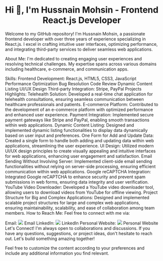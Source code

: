 <h1 align="center">Hi 👋, I'm Hussnain Mohsin - Frontend React.js Developer</h1>
Welcome to my GitHub repository! I'm Hussnain Mohsin, a passionate frontend developer with over three years of experience specializing in React.js. I excel in crafting intuitive user interfaces, optimizing performance, and integrating third-party services to deliver seamless web applications.

About Me:
I'm dedicated to creating engaging user experiences and resolving technical challenges. My expertise spans across various domains including healthcare, e-commerce, and communication apps.

Skills:
Frontend Development: React.js, HTML5, CSS3, JavaScript
Performance Optimization
Bug Resolution
Code Review
Dynamic Content Listing
UI/UX Design
Third-party Integration: Stripe, PayPal
Projects Highlights:
Telehealth Solution: Developed a real-time chat application for telehealth consultations, ensuring seamless communication between healthcare professionals and patients.
E-commerce Platform: Contributed to the development of an e-commerce platform with optimized performance and enhanced user experience.
Payment Integration: Implemented secure payment gateways like Stripe and PayPal, enabling smooth transactions within web applications.
Dynamic Content Listing: Designed and implemented dynamic listing functionalities to display data dynamically based on user input and preferences.
One Form for Add and Update Data: Created a single form to handle both adding and updating data within web applications, streamlining the user experience.
UI Design: Utilized modern UI/UX design principles to create visually appealing and intuitive interfaces for web applications, enhancing user engagement and satisfaction.
Email Sending Without Involving Server: Implemented client-side email sending functionalities without relying on server-side processing, ensuring efficient communication within web applications.
Google reCAPTCHA Integration: Integrated Google reCAPTCHA to enhance security and prevent spam submissions in web forms, ensuring data integrity and user verification.
YouTube Video Downloader: Developed a YouTube video downloader tool, allowing users to download videos from YouTube for offline viewing.
Project Structure for Big and Complex Applications: Designed and implemented scalable project structures for large and complex web applications, ensuring maintainability, scalability, and ease of collaboration among team members.
How to Reach Me:
Feel free to connect with me via:

Email: <img src="https://img.icons8.com/color/48/000000/gmail.png"/> Email
LinkedIn: <img src="https://img.icons8.com/color/48/000000/linkedin.png"/> LinkedIn
Personal Website: <img src="https://img.icons8.com/color/48/000000/domain.png"/> Personal Website
Let's Connect!
I'm always open to collaborations and discussions. If you have any questions, suggestions, or project ideas, don't hesitate to reach out. Let's build something amazing together!

Feel free to customize the content according to your preferences and include any additional information you find relevant.


